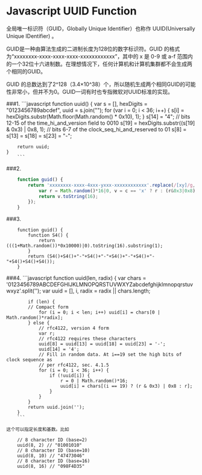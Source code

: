 Javascript UUID Function
========================

全局唯一标识符（GUID，Globally Unique Identifier）也称作 UUID(Universally Unique IDentifier) 。

GUID是一种由算法生成的二进制长度为128位的数字标识符。GUID 的格式为“xxxxxxxx-xxxx-xxxx-xxxx-xxxxxxxxxxxx”，其中的 x 是 0-9 或 a-f 范围内的一个32位十六进制数。在理想情况下，任何计算机和计算机集群都不会生成两个相同的GUID。

GUID 的总数达到了2^128（3.4×10^38）个，所以随机生成两个相同GUID的可能性非常小，但并不为0。GUID一词有时也专指微软对UUID标准的实现。

###1.
    ```javascript
    function uuid() {
        var s = [],
            hexDigits = "0123456789abcdef",
            uuid = s.join("");
        for (var i = 0; i < 36; i++) {
            s[i] = hexDigits.substr(Math.floor(Math.random() * 0x10), 1);
        }
        s[14] = "4"; // bits 12-15 of the time_hi_and_version field to 0010
        s[19] = hexDigits.substr((s[19] & 0x3) | 0x8, 1); // bits 6-7 of the clock_seq_hi_and_reserved to 01
        s[8] = s[13] = s[18] = s[23] = "-";

        return uuid;
    }
        ```
 

###2.
```javascript
    function guid() {
        return 'xxxxxxxx-xxxx-4xxx-yxxx-xxxxxxxxxxxx'.replace(/[xy]/g, function(c) {
            var r = Math.random()*16|0, v = c == 'x' ? r : (r&0x3|0x8);
            return v.toString(16);
        });
    }
```

###3.

        function guid() {
            function S4() {
                return (((1+Math.random())*0x10000)|0).toString(16).substring(1);
            }
            return (S4()+S4()+"-"+S4()+"-"+S4()+"-"+S4()+"-"+S4()+S4()+S4());
        }
 

###4.
        ```javascript
        function uuid(len, radix) {
            var chars = '0123456789ABCDEFGHIJKLMNOPQRSTUVWXYZabcdefghijklmnopqrstuvwxyz'.split('');
            var uuid = [], 
                i,
                radix = radix || chars.length;

            if (len) {
            // Compact form
                for (i = 0; i < len; i++) uuid[i] = chars[0 | Math.random()*radix];
            } else {
                // rfc4122, version 4 form
                var r;
                // rfc4122 requires these characters
                uuid[8] = uuid[13] = uuid[18] = uuid[23] = '-';
                uuid[14] = '4';
                // Fill in random data. At i==19 set the high bits of clock sequence as
                // per rfc4122, sec. 4.1.5
                for (i = 0; i < 36; i++) {
                    if (!uuid[i]) {
                        r = 0 | Math.random()*16;
                        uuid[i] = chars[(i == 19) ? (r & 0x3) | 0x8 : r];
                    }
                }
            }
            return uuid.join('');
        }
        ```

    这个可以指定长度和基数。比如

        // 8 character ID (base=2)
        uuid(8, 2) // "01001010"
        // 8 character ID (base=10)
        uuid(8, 10) // "47473046"
        // 8 character ID (base=16)
        uuid(8, 16) // "098F4D35"

